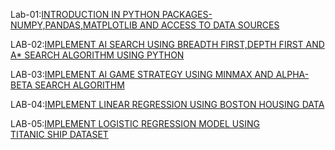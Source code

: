 Lab-01:[INTRODUCTION IN PYTHON PACKAGES-NUMPY,PANDAS,MATPLOTLIB AND ACCESS TO DATA SOURCES](https://github.com/Akshayasaisirivolu/AIML./blob/main/lab_01.ipynb)

LAB-02:[IMPLEMENT AI SEARCH USING BREADTH FIRST,DEPTH FIRST AND A* SEARCH ALGORITHM USING PYTHON](https://github.com/Akshayasaisirivolu/AIML./blob/main/lab_02.ipynb)

LAB-03:[IMPLEMENT AI GAME STRATEGY USING MINMAX AND ALPHA-BETA SEARCH ALGORITHM](https://github.com/Akshayasaisirivolu/AIML./blob/main/Lab_03.ipynb)

LAB-04:[IMPLEMENT LINEAR REGRESSION USING BOSTON HOUSING DATA](https://github.com/Akshayasaisirivolu/AIML./blob/main/lab_04.ipynb)

LAB-05:[IMPLEMENT LOGISTIC REGRESSION MODEL USING TITANIC SHIP DATASET](https://github.com/Akshayasaisirivolu/AIML./blob/main/lab_05.ipynb)
